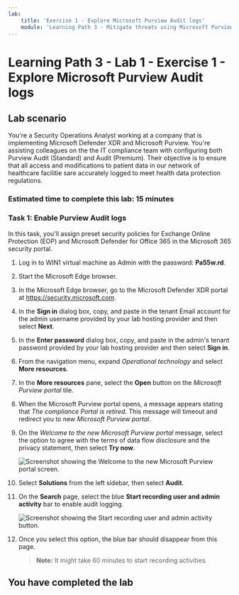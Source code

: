```yaml
---
lab:
    title: 'Exercise 1 - Explore Microsoft Purview Audit logs'
    module: 'Learning Path 3 - Mitigate threats using Microsoft Purview'
---
```


# Learning Path 3 - Lab 1 - Exercise 1 - Explore Microsoft Purview Audit logs

## Lab scenario

You're a Security Operations Analyst working at a company that is implementing Microsoft Defender XDR and Microsoft Purview. You're assisting colleagues on the the IT compliance team with configuring both Purview Audit (Standard) and Audit (Premium). Their objective is to ensure that all access and modifications to patient data in our network of healthcare facilitie sare accurately logged to meet health data protection regulations.

### Estimated time to complete this lab: 15 minutes

### Task 1: Enable Purview Audit logs

In this task, you'll assign preset security policies for Exchange Online Protection (EOP) and Microsoft Defender for Office 365 in the Microsoft 365 security portal.

1. Log in to WIN1 virtual machine as Admin with the password: **Pa55w.rd**.  

1. Start the Microsoft Edge browser.

1. In the Microsoft Edge browser, go to the Microsoft Defender XDR portal at <https://security.microsoft.com>.

1. In the **Sign in** dialog box, copy, and paste in the tenant Email account for the admin username provided by your lab hosting provider and then select **Next**.

1. In the **Enter password** dialog box, copy, and paste in the admin's tenant password provided by your lab hosting provider and then select **Sign in**.

1. From the navigation menu, expand *Operational technology* and select **More resources**.

1. In the **More resources** pane, select the **Open** button on the *Microsoft Purview portal* tile.

1. When the Microsoft Purview portal opens, a message appears stating that *The compliance Portal is retired*. This message will timeout and redirect you to new *Microsoft Purview portal*.

1. On the *Welcome to the new Microsoft Purview portal* message, select the option to agree with the terms of data flow disclosure and the privacy statement, then select **Try now**.

    ![Screenshot showing the Welcome to the new Microsoft Purview portal screen.](../Media/welcome-purview-portal.png)

1. Select **Solutions** from the left sidebar, then select **Audit**.

1. On the **Search** page, select the blue **Start recording user and admin activity** bar to enable audit logging.

    ![Screenshot showing the Start recording user and admin activity button.](../Media/enable-audit-button.png)

1. Once you select this option, the blue bar should disappear from this page.

    >**Note:**
    > It might take 60 minutes to start recording activities.

## You have completed the lab

